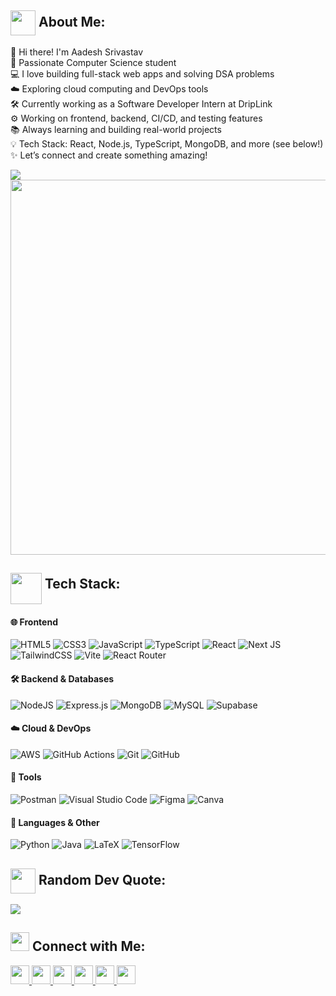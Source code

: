<h2>
  <img src="https://media.tenor.com/QhRvvwpCdVoAAAAi/rocket.gif" width="40" height="40" align="absmiddle"/>
  About Me:
</h2>

👋 Hi there! I'm Aadesh Srivastav<br>🚀 Passionate Computer Science student<br>💻 I love building full-stack web apps and solving DSA problems<br>☁️ Exploring cloud computing and DevOps tools<br>🛠️ Currently working as a Software Developer Intern at DripLink<br>⚙️ Working on frontend, backend, CI/CD, and testing features<br>📚 Always learning and building real-world projects<br>💡 Tech Stack: React, Node.js, TypeScript, MongoDB, and more (see below!)<br>✨ Let’s connect and create something amazing!

<a>
    <img src="https://komarev.com/ghpvc/?username=aadesh49&style=for-the-badge">
</a>

<img src="https://user-images.githubusercontent.com/74038190/225813708-98b745f2-7d22-48cf-9150-083f1b00d6c9.gif" width="600">

## <img src="https://user-images.githubusercontent.com/74038190/212284087-bbe7e430-757e-4901-90bf-4cd2ce3e1852.gif" width="50" height="50" align="middle"> Tech Stack:

#### 🌐 Frontend
![HTML5](https://img.shields.io/badge/html5-%23E34F26.svg?style=for-the-badge&logo=html5&logoColor=white)
![CSS3](https://img.shields.io/badge/css3-%231572B6.svg?style=for-the-badge&logo=css3&logoColor=white)
![JavaScript](https://img.shields.io/badge/javascript-%23323330.svg?style=for-the-badge&logo=javascript&logoColor=%23F7DF1E)
![TypeScript](https://img.shields.io/badge/typescript-%23007ACC.svg?style=for-the-badge&logo=typescript&logoColor=white)
![React](https://img.shields.io/badge/react-%2320232a.svg?style=for-the-badge&logo=react&logoColor=%2361DAFB)
![Next JS](https://img.shields.io/badge/Next-black?style=for-the-badge&logo=next.js&logoColor=white)
![TailwindCSS](https://img.shields.io/badge/tailwindcss-%2338B2AC.svg?style=for-the-badge&logo=tailwind-css&logoColor=white)
![Vite](https://img.shields.io/badge/vite-%23646CFF.svg?style=for-the-badge&logo=vite&logoColor=white)
![React Router](https://img.shields.io/badge/React_Router-CA4245?style=for-the-badge&logo=react-router&logoColor=white)

#### 🛠️ Backend & Databases
![NodeJS](https://img.shields.io/badge/node.js-6DA55F?style=for-the-badge&logo=node.js&logoColor=white)
![Express.js](https://img.shields.io/badge/express.js-%23404d59.svg?style=for-the-badge&logo=express&logoColor=%2361DAFB)
![MongoDB](https://img.shields.io/badge/MongoDB-%234ea94b.svg?style=for-the-badge&logo=mongodb&logoColor=white)
![MySQL](https://img.shields.io/badge/mysql-4479A1.svg?style=for-the-badge&logo=mysql&logoColor=white)
![Supabase](https://img.shields.io/badge/Supabase-3ECF8E?style=for-the-badge&logo=supabase&logoColor=white)

#### ☁️ Cloud & DevOps
![AWS](https://img.shields.io/badge/AWS-%23FF9900.svg?style=for-the-badge&logo=amazon-aws&logoColor=white)
![GitHub Actions](https://img.shields.io/badge/github%20actions-%232671E5.svg?style=for-the-badge&logo=githubactions&logoColor=white)
![Git](https://img.shields.io/badge/git-%23F05033.svg?style=for-the-badge&logo=git&logoColor=white)
![GitHub](https://img.shields.io/badge/github-%23121011.svg?style=for-the-badge&logo=github&logoColor=white)

#### 🧰 Tools
![Postman](https://img.shields.io/badge/Postman-FF6C37?style=for-the-badge&logo=postman&logoColor=white)
![Visual Studio Code](https://img.shields.io/badge/VS%20Code-007ACC?style=for-the-badge&logo=visual-studio-code&logoColor=white)
![Figma](https://img.shields.io/badge/figma-%23F24E1E.svg?style=for-the-badge&logo=figma&logoColor=white)
![Canva](https://img.shields.io/badge/Canva-%2300C4CC.svg?style=for-the-badge&logo=Canva&logoColor=white)

#### 🧠 Languages & Other
![Python](https://img.shields.io/badge/python-3670A0?style=for-the-badge&logo=python&logoColor=ffdd54)
![Java](https://img.shields.io/badge/java-%23ED8B00.svg?style=for-the-badge&logo=openjdk&logoColor=white)
![LaTeX](https://img.shields.io/badge/latex-%23008080.svg?style=for-the-badge&logo=latex&logoColor=white)
![TensorFlow](https://img.shields.io/badge/TensorFlow-%23FF6F00.svg?style=for-the-badge&logo=TensorFlow&logoColor=white)

<h2><img src="https://media.tenor.com/_m9BeUagaMkAAAAi/writing-hand-joypixels.gif" width="40" style="vertical-align: middle;"/> Random Dev Quote:</h2>
<img src="https://quotes-github-readme.vercel.app/api?type=horizontal&theme=tokyonight" />

<h2>
  <img src="https://user-images.githubusercontent.com/74038190/216120981-b9507c36-0e04-4469-8e27-c99271b45ba5.png" 
       width="30" 
      height="30"> 
  Connect with Me:
</h2>


<a href="https://www.linkedin.com/in/aadesh49-srivastav" target="">
  <img src="https://img.shields.io/badge/LinkedIn-%230077B5.svg?logo=linkedin&logoColor=white" style="height:30px;">
</a>
<a href="mailto:aadeshsrivastav49@gmail.com">
  <img src="https://img.shields.io/badge/Email-D14836?logo=gmail&logoColor=white" style="height:30px;">
</a>
<a href="https://leetcode.com/aadesh49/" target="">
  <img src="https://img.shields.io/badge/-LeetCode-FFA116?style=flat-square&logo=LeetCode&logoColor=black" style="height:30px;">
</a>
<a href="https://geeksforgeeks.org/user/aadeshsrinb13" target="_blank">
  <img src="https://img.shields.io/badge/-GeeksforGeeks-2F8D46?style=flat-square&logo=GeeksforGeeks&logoColor=white" style="height:30px;">
</a>
<a href="https://www.hackerrank.com/profile/aadeshsrivastav2" target="_blank">
  <img src="https://img.shields.io/badge/-HackerRank-2EC866?style=flat-square&logo=HackerRank&logoColor=white" style="height:30px;">
</a>
<a href="https://www.codechef.com/users/aadesh49" target="_blank">
  <img src="https://img.shields.io/badge/-CodeChef-5B4638?style=flat-square&logo=CodeChef&logoColor=white" style="height:30px;">
</a>

